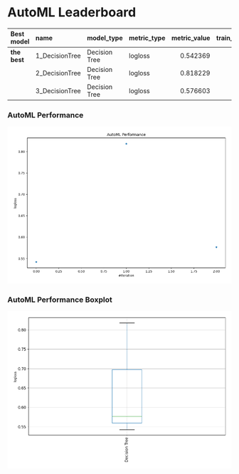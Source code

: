 # AutoML Leaderboard

| Best model   | name           | model_type    | metric_type   |   metric_value |   train_time | Link                                     |
|:-------------|:---------------|:--------------|:--------------|---------------:|-------------:|:-----------------------------------------|
| **the best** | 1_DecisionTree | Decision Tree | logloss       |       0.542369 |         2.29 | [Results link](1_DecisionTree/README.md) |
|              | 2_DecisionTree | Decision Tree | logloss       |       0.818229 |         2.32 | [Results link](2_DecisionTree/README.md) |
|              | 3_DecisionTree | Decision Tree | logloss       |       0.576603 |         3.14 | [Results link](3_DecisionTree/README.md) |

### AutoML Performance
![AutoML Performance](ldb_performance.png)

### AutoML Performance Boxplot
![AutoML Performance Boxplot](ldb_performance_boxplot.png)